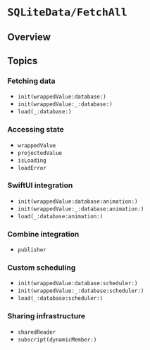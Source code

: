 # ``SQLiteData/FetchAll``

## Overview

## Topics

### Fetching data

- ``init(wrappedValue:database:)``
- ``init(wrappedValue:_:database:)``
- ``load(_:database:)``

### Accessing state

- ``wrappedValue``
- ``projectedValue``
- ``isLoading``
- ``loadError``

### SwiftUI integration

- ``init(wrappedValue:database:animation:)``
- ``init(wrappedValue:_:database:animation:)``
- ``load(_:database:animation:)``

### Combine integration

- ``publisher``

### Custom scheduling

- ``init(wrappedValue:database:scheduler:)``
- ``init(wrappedValue:_:database:scheduler:)``
- ``load(_:database:scheduler:)``

### Sharing infrastructure

- ``sharedReader``
- ``subscript(dynamicMember:)``

